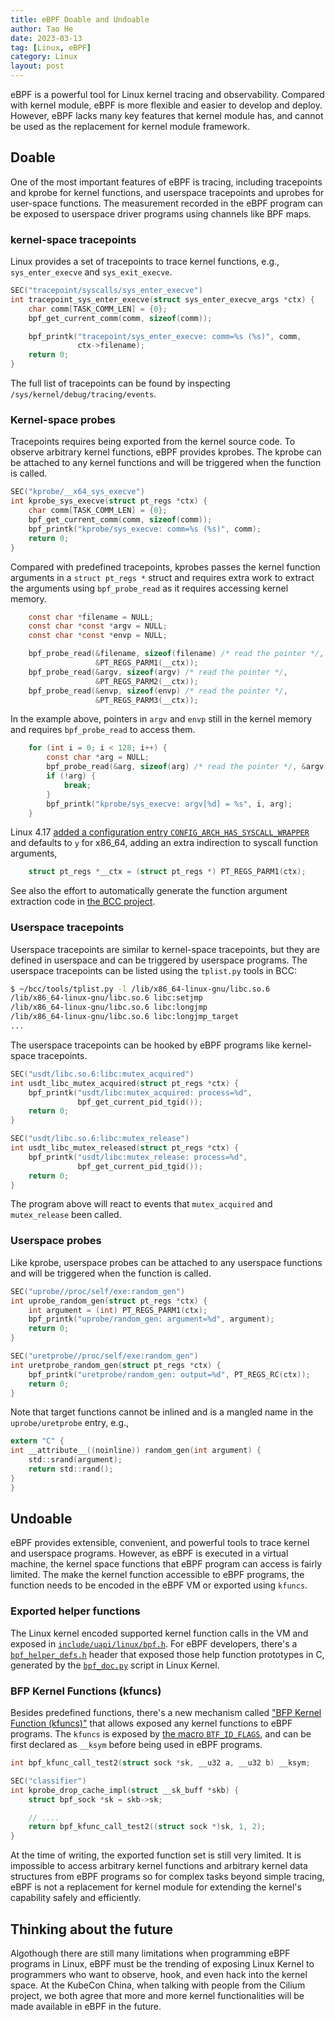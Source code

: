 ```yaml
---
title: eBPF Doable and Undoable
author: Tao He
date: 2023-03-13
tag: [Linux, eBPF]
category: Linux
layout: post
---
```


eBPF is a powerful tool for Linux kernel tracing and observability. Compared with
kernel module, eBPF is more flexible and easier to develop and deploy. However,
eBPF lacks many key features that kernel module has, and cannot be used as the
replacement for kernel module framework.

<!--more-->

Doable
------

One of the most important features of eBPF is tracing, including tracepoints and kprobe
for kernel functions, and userspace tracepoints and uprobes for user-space functions.
The measurement recorded in the eBPF program can be exposed to userspace driver programs
using channels like BPF maps.

### kernel-space tracepoints

Linux provides a set of tracepoints to trace kernel functions, e.g., `sys_enter_execve`
and `sys_exit_execve`.

```c
SEC("tracepoint/syscalls/sys_enter_execve")
int tracepoint_sys_enter_execve(struct sys_enter_execve_args *ctx) {
    char comm[TASK_COMM_LEN] = {0};
    bpf_get_current_comm(comm, sizeof(comm));

    bpf_printk("tracepoint/sys_enter_execve: comm=%s (%s)", comm,
               ctx->filename);
    return 0;
}
```

The full list of tracepoints can be found by inspecting `/sys/kernel/debug/tracing/events`.

### Kernel-space probes

Tracepoints requires being exported from the kernel source code. To observe
arbitrary kernel functions, eBPF provides kprobes. The kprobe can be attached
to any kernel functions and will be triggered when the function is called.

```c
SEC("kprobe/__x64_sys_execve")
int kprobe_sys_execve(struct pt_regs *ctx) {
    char comm[TASK_COMM_LEN] = {0};
    bpf_get_current_comm(comm, sizeof(comm));
    bpf_printk("kprobe/sys_execve: comm=%s (%s)", comm);
    return 0;
}
```

Compared with predefined tracepoints, kprobes passes the kernel function
arguments in a `struct pt_regs *` struct and requires extra work to extract
the arguments using `bpf_probe_read` as it requires accessing kernel memory.

```c
    const char *filename = NULL;
    const char *const *argv = NULL;
    const char *const *envp = NULL;

    bpf_probe_read(&filename, sizeof(filename) /* read the pointer */,
                   &PT_REGS_PARM1(__ctx));
    bpf_probe_read(&argv, sizeof(argv) /* read the pointer */,
                   &PT_REGS_PARM2(__ctx));
    bpf_probe_read(&envp, sizeof(envp) /* read the pointer */,
                   &PT_REGS_PARM3(__ctx));
```

In the example above, pointers in `argv` and `envp` still in the kernel
memory and requires `bpf_probe_read` to access them.

```c
    for (int i = 0; i < 128; i++) {
        const char *arg = NULL;
        bpf_probe_read(&arg, sizeof(arg) /* read the pointer */, &argv[i]);
        if (!arg) {
            break;
        }
        bpf_printk("kprobe/sys_execve: argv[%d] = %s", i, arg);
    }
```

Linux 4.17 [added a configuration entry `CONFIG_ARCH_HAS_SYSCALL_WRAPPER`][1] and
defaults to `y` for x86_64, adding an extra indirection to syscall function
arguments,

```c
    struct pt_regs *__ctx = (struct pt_regs *) PT_REGS_PARM1(ctx);
```

See also the effort to automatically generate the function argument extraction code
in [the BCC project][2].

### Userspace tracepoints

Userspace tracepoints are similar to kernel-space tracepoints, but they are
defined in userspace and can be triggered by userspace programs. The userspace
tracepoints can be listed using the `tplist.py` tools in BCC:

```bash
$ ~/bcc/tools/tplist.py -l /lib/x86_64-linux-gnu/libc.so.6
/lib/x86_64-linux-gnu/libc.so.6 libc:setjmp
/lib/x86_64-linux-gnu/libc.so.6 libc:longjmp
/lib/x86_64-linux-gnu/libc.so.6 libc:longjmp_target
...
```

The userspace tracepoints can be hooked by eBPF programs like kernel-space
tracepoints.

```c
SEC("usdt/libc.so.6:libc:mutex_acquired")
int usdt_libc_mutex_acquired(struct pt_regs *ctx) {
    bpf_printk("usdt/libc:mutex_acquired: process=%d",
               bpf_get_current_pid_tgid());
    return 0;
}

SEC("usdt/libc.so.6:libc:mutex_release")
int usdt_libc_mutex_released(struct pt_regs *ctx) {
    bpf_printk("usdt/libc:mutex_release: process=%d",
               bpf_get_current_pid_tgid());
    return 0;
}
```

The program above will react to events that `mutex_acquired` and `mutex_release`
been called.

### Userspace probes

Like kprobe, userspace probes can be attached to any userspace functions and
will be triggered when the function is called.

```c
SEC("uprobe//proc/self/exe:random_gen")
int uprobe_random_gen(struct pt_regs *ctx) {
    int argument = (int) PT_REGS_PARM1(ctx);
    bpf_printk("uprobe/random_gen: argument=%d", argument);
    return 0;
}

SEC("uretprobe//proc/self/exe:random_gen")
int uretprobe_random_gen(struct pt_regs *ctx) {
    bpf_printk("uretprobe/random_gen: output=%d", PT_REGS_RC(ctx));
    return 0;
}
```

Note that target functions cannot be inlined and is a mangled name in the
`uprobe/uretprobe` entry, e.g.,

```c
extern "C" {
int __attribute__((noinline)) random_gen(int argument) {
    std::srand(argument);
    return std::rand();
}
}
```

Undoable
--------

eBPF provides extensible, convenient, and powerful tools to trace kernel and
userspace programs. However, as eBPF is executed in a virtual machine, the
kernel space functions that eBPF program can access is fairly limited. The
make the kernel function accessible to eBPF programs, the function needs to
be encoded in the eBPF VM or exported using `kfuncs`.

### Exported helper functions

The Linux kernel encoded supported kernel function calls in the VM and exposed
in [`include/uapi/linux/bpf.h`][3]. For eBPF developers, there's a
[`bpf_helper_defs.h`][4] header that exposed those help function prototypes in C,
generated by the [`bpf_doc.py`][5] script in Linux Kernel.

### BFP Kernel Functions (kfuncs)

Besides predefined functions, there's a new mechanism called
["BFP Kernel Function (kfuncs)"][6] that allows exposed any kernel functions to eBPF
programs. The `kfuncs` is exposed by [the macro `BTF_ID_FLAGS`][7], and can be
first declared as `__ksym` before being used in eBPF programs.

```c
int bpf_kfunc_call_test2(struct sock *sk, __u32 a, __u32 b) __ksym;

SEC("classifier")
int kprobe_drop_cache_impl(struct __sk_buff *skb) {
    struct bpf_sock *sk = skb->sk;

    // ....
	return bpf_kfunc_call_test2((struct sock *)sk, 1, 2);
}
```

At the time of writing, the exported function set is still very limited. It is
impossible to access arbitrary kernel functions and arbitrary kernel data structures
from eBPF programs so for complex tasks beyond simple tracing, eBPF is not a
replacement for kernel module for extending the kernel's capability safely and
efficiently.

Thinking about the future
-------------------------

Algothough there are still many limitations when programming eBPF programs in Linux,
eBPF must be the trending of exposing Linux Kernel to programmers who want to observe,
hook, and even hack into the kernel space. At the KubeCon China, when talking with
people from the Cilium project, we both agree that more and more kernel functionalities
will be made available in eBPF in the future.

[1]: https://github.com/torvalds/linux/commit/fa697140f9a20119a9ec8fd7460cc4314fbdaff3
[2]: https://github.com/iovisor/bcc/issues/1802
[3]: https://github.com/torvalds/linux/blob/master/include/uapi/linux/bpf.h
[4]: https://github.com/libbpf/libbpf/blob/master/src/bpf_helper_defs.h
[5]: https://github.com/torvalds/linux/blob/master/scripts/bpf_doc.py
[6]: https://docs.kernel.org/bpf/kfuncs.html
[7]: https://elixir.bootlin.com/linux/latest/C/ident/BTF_ID_FLAGS
